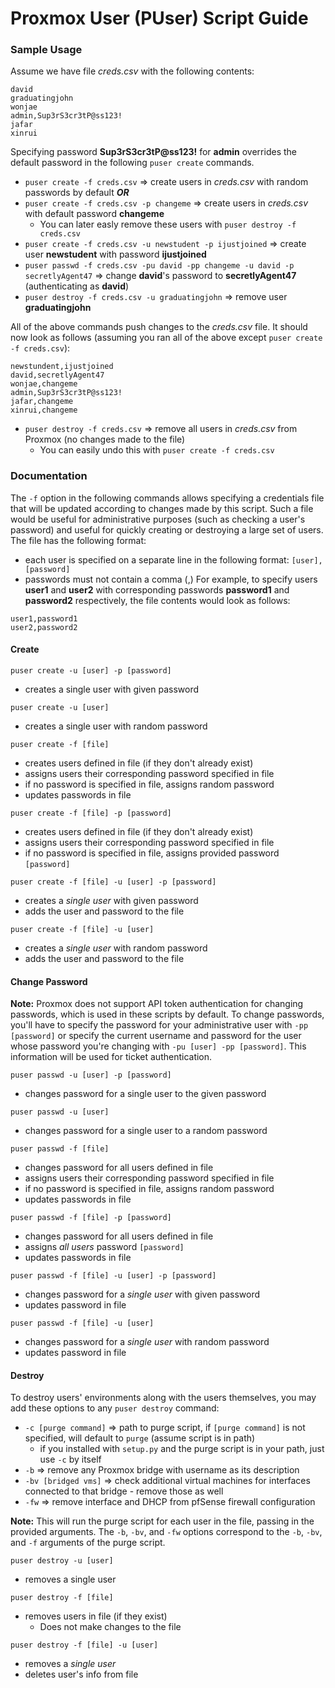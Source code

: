 # Proxmox User (PUser) Script Guide

### Sample Usage
Assume we have file *creds.csv* with the following contents:
```
david
graduatingjohn
wonjae
admin,Sup3rS3cr3tP@ss123!
jafar
xinrui
```
Specifying password **Sup3rS3cr3tP@ss123!** for **admin** overrides the default password in the following `puser create` commands.

- `puser create -f creds.csv` ⇒ create users in *creds.csv* with random passwords by default ***OR***
- `puser create -f creds.csv -p changeme` ⇒ create users in *creds.csv* with default password **changeme**
  - You can later easly remove these users with `puser destroy -f creds.csv`
- `puser create -f creds.csv -u newstudent -p ijustjoined` ⇒ create user **newstudent** with password **ijustjoined**
- `puser passwd -f creds.csv -pu david -pp changeme -u david -p secretlyAgent47` ⇒ change **david**'s password to **secretlyAgent47** (authenticating as **david**)
- `puser destroy -f creds.csv -u graduatingjohn` ⇒ remove user **graduatingjohn**

All of the above commands push changes to the *creds.csv* file.
It should now look as follows (assuming you ran all of the above except `puser create -f creds.csv`):
```
newstundent,ijustjoined
david,secretlyAgent47
wonjae,changeme
admin,Sup3rS3cr3tP@ss123!
jafar,changeme
xinrui,changeme
```

- `puser destroy -f creds.csv` ⇒ remove all users in *creds.csv* from Proxmox (no changes made to the file)
  - You can easily undo this with `puser create -f creds.csv`

### Documentation
The `-f` option in the following commands allows specifying a credentials file that will be updated according to changes made by this script. Such a file would be useful for administrative purposes (such as checking a user's password) and useful for quickly creating or destroying a large set of users. The file has the following format:
- each user is specified on a separate line in the following format: `[user],[password]`
- passwords must not contain a comma (,)
For example, to specify users **user1** and **user2** with corresponding passwords **password1** and **password2** respectively, the file contents would look as follows:
```
user1,password1
user2,password2
```

#### Create
`puser create -u [user] -p [password]`
- creates a single user with given password

`puser create -u [user]`
- creates a single user with random password

`puser create -f [file]`
- creates users defined in file (if they don't already exist)
- assigns users their corresponding password specified in file
- if no password is specified in file, assigns random password
- updates passwords in file

`puser create -f [file] -p [password]`
- creates users defined in file (if they don't already exist)
- assigns users their corresponding password specified in file
- if no password is specified in file, assigns provided password `[password]`

`puser create -f [file] -u [user] -p [password]`
- creates a *single user* with given password
- adds the user and password to the file

`puser create -f [file] -u [user]`
- creates a *single user* with random password
- adds the user and password to the file

#### Change Password
**Note:** Proxmox does not support API token authentication for changing passwords, which is used in these scripts by default. To change passwords, you'll have to specify the password for your administrative user with `-pp [password]` or specify the current username and password for the user whose password you're changing with `-pu [user] -pp [password]`. This information will be used for ticket authentication.

`puser passwd -u [user] -p [password]`
- changes password for a single user to the given password

`puser passwd -u [user]`
- changes password for a single user to a random password

`puser passwd -f [file]`
- changes password for all users defined in file
- assigns users their corresponding password specified in file
- if no password is specified in file, assigns random password
- updates passwords in file

`puser passwd -f [file] -p [password]`
- changes password for all users defined in file
- assigns *all users* password `[password]`
- updates passwords in file

`puser passwd -f [file] -u [user] -p [password]`
- changes password for a *single user* with given password
- updates password in file

`puser passwd -f [file] -u [user]`
- changes password for a *single user* with random password
- updates password in file

#### Destroy
To destroy users' environments along with the users themselves, you may add these options to any `puser destroy` command:
- `-c [purge command]` ⇒ path to purge script, if `[purge command]` is not specified, will default to `purge` (assume script is in path)
  - if you installed with `setup.py` and the purge script is in your path, just use `-c` by itself
- `-b` ⇒ remove any Proxmox bridge with username as its description
- `-bv [bridged vms]` ⇒ check additional virtual machines for interfaces connected to that bridge - remove those as well
- `-fw` ⇒ remove interface and DHCP from pfSense firewall configuration

**Note:** This will run the purge script for each user in the file, passing in the provided arguments.
The `-b`, `-bv`, and `-fw` options correspond to the `-b`, `-bv`, and `-f` arguments of the purge script.

`puser destroy -u [user]`
- removes a single user

`puser destroy -f [file]`
- removes users in file (if they exist)
  - Does not make changes to the file

`puser destroy -f [file] -u [user]`
- removes a *single user*
- deletes user's info from file
